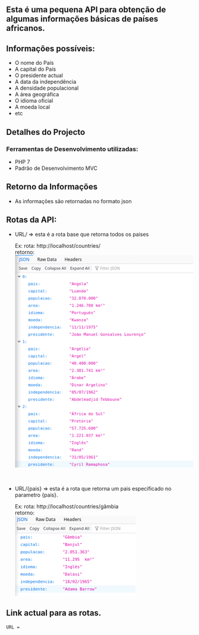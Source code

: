 ## Esta é uma  pequena API para obtenção de algumas informações básicas de países africanos. 

## Informações possíveis:
* O nome do País
* A capital do País
* O presidente actual
* A data da independência
* A densidade populacional
* A área geográfica
* O idioma oficial
* A moeda local
* etc
##

##  Detalhes do Projecto

### Ferramentas de Desenvolvimento utilizadas:
* PHP 7
* Padrão de Desenvolvimento MVC
##

## Retorno da Informações
* As informações são retornadas no formato json
##

## Rotas da API:
* URL/       => esta é a rota base que retorna todos os paises

    Ex: rota: http://localhost/countries/
        </br>
        retorno:</br>
        <img src="./all.png">

</br>

* URL/{pais} => esta é a rota que retorna um pais especificado no parametro {pais}.

    Ex: rota: http://localhost/countries/gâmbia
        </br>
        retorno:</br>
        <img src="./one.png">
##

## Link actual para as rotas.

    URL = 